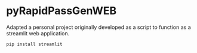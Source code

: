 # pyRapidPassGenWEB
Adapted a personal project originally developed as a script to function as a streamlit web application.

    pip install streamlit

